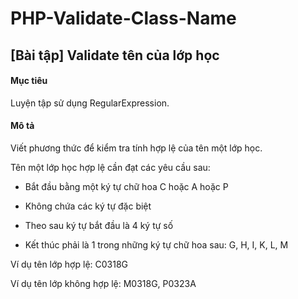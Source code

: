 # PHP-Validate-Class-Name

## [Bài tập] Validate tên của lớp học

#### Mục tiêu
Luyện tập sử dụng RegularExpression.

#### Mô tả
Viết phương thức để kiểm tra tính hợp lệ của tên một lớp học.

Tên một lớp học hợp lệ cần đạt các yêu cầu sau:

* Bắt đầu bằng một ký tự chữ hoa C hoặc A hoặc P

* Không chứa các ký tự đặc biệt

* Theo sau ký tự bắt đầu là 4 ký tự số 

* Kết thúc phải là 1 trong những ký tự chữ hoa sau: G, H, I, K, L, M

Ví dụ tên lớp hợp lệ: C0318G

Ví dụ tên lớp không hợp lệ: M0318G, P0323A

